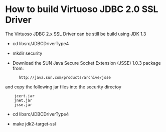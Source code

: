 How to build Virtuoso JDBC 2.0 SSL Driver
=========================================

The Virtuoso JDBC 2.x SSL Driver can be still be build using JDK 1.3

  * cd libsrc/JDBCDriverType4

  * mkdir security

  * Download the SUN Java Secure Socket Extension (JSSE) 1.0.3
    package from:

```
	  http://java.sun.com/products/archive/jsse 
```

  and copy the following jar files into the security directoy

```
	jcert.jar
	jnet.jar
	jsse.jar
```

  * cd libsrc/JDBCDriverType4
  
  * make jdk2-target-ssl
